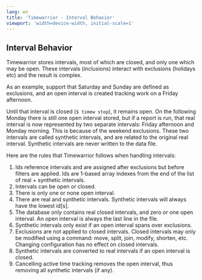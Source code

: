 ```yaml
---
lang: en
title: 'Timewarrior - Interval Behavior'
viewport: 'width=device-width, initial-scale=1'
---
```


## Interval Behavior

Timewarrior stores intervals, most of which are closed, and only one
which may be open.
These intervals (inclusions) interact with exclusions
(holidays etc) and the result is complex.

As an example, support that Saturday and Sunday are defined as
exclusions, and an open interval is created tracking work on a Friday
afternoon.

Until that interval is closed (`$ timew stop`), it remains open.
On the
following Monday there is still one open interval stored, but if a
report is run, that real interval is now represented by two separate
intervals: Friday afternoon and Monday morning.
This is because of the
weekend exclusions.
These two intervals are called synthetic intervals,
and are related to the original real interval.
Synthetic intervals are
never written to the data file.

Here are the rules that Timewarrior follows when handling intervals:

1.  Ids reference intervals and are assigned after exclusions but before
    filters are applied.
Ids are 1-based array indexes from the end of
    the list of real + synthetic intervals.
2.  Intervals can be open or closed.
3.  There is only one or none open interval.
4.  There are real and synthetic intervals.
Synthetic intervals will
    always have the lowest id\[s\].
5.  The database only contains real closed intervals, and zero or one
    open interval.
An open interval is always the last line in the file.
6.  Synthetic intervals only exist if an open interval spans over
    exclusions.
7.  Exclusions are not applied to closed intervals.
Closed intervals may
    only be modified using a command: move, split, join, modify,
    shorten, etc.
Changing configuration has no effect on closed
    intervals.
8.  Synthetic intervals are converted to real intervals if an open
    interval is closed.
9.  Cancelling active time tracking removes the open interval, thus
    removing all synthetic intervals (if any).

